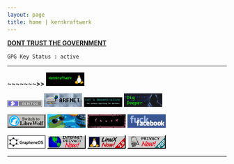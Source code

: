 ```yaml
---
layout: page
title: home | kernkraftwerk
---
```


**[DONT TRUST THE GOVERNMENT](https://wikileaks.org/ciav7p1/?ref=thedissenter.org)**


```term
GPG Key Status : active
```
--------------------------------------------------------------------------

**~~~~~~~>>** [<img src="./assets/img/webring/kkw.png">](https://znkkw.github.io)



[<img src="./assets/img/webring/gento.png">](https://www.gentoo.org/) [<img src="./assets/img/webring/arfnet.png">](https://arf20.com/) [<img src="./assets/img/webring/decentralize.png">](https://letsdecentralize.org/) [<img src="./assets/img/webring/digdipper.png">](https://digdeeper.club/) 

[<img src="./assets/img/webring/LibreWolf.png">](https://www.librewolf/) [<img src="./assets/img/webring/cozynet.gif">](https://www.cozynet.org/) [<img src="./assets/img/webring/fauux.gif">](https://fauux.neocities.org/) [<img src="./assets/img/webring/fuck-fb.gif">]() 

[<img src="./assets/img/webring/grapheneos.gif">](https://grapheneos.org/) [<img src="./assets/img/webring/internetprivacy.gif">]() [<img src="./assets/img/webring/linux2.gif">](https://github.com/torvalds/linux) [<img src="./assets/img/webring/pgp.gif">](https://www.openpgp.org/)

-------------------------------------------------------------------------
